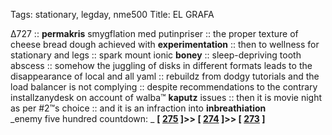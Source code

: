 Tags: stationary, legday, nme500
Title: EL GRAFA
  
∆727 :: **permakris** smygflation med putinpriser :: the proper texture of cheese bread dough achieved with **experimentation** :: then to wellness for stationary and legs :: spark mount ionic **boney** :: sleep-depriving tooth abscess :: somehow the juggling of disks in different formats leads to the disappearance of local and all yaml :: rebuildz from dodgy tutorials and the load balancer is not complying :: despite recommendations to the contrary installzanydesk on account of walba™ **kaputz** issues :: then it is movie night as per #2™s choice :: and it is an infraction into **inbreathiation**  
_enemy five hundred countdown: _  **[ [275](https://www.allmusic.com/album/quadrophenia-mw0000652644) ]>> [ [274](https://www.allmusic.com/album/green-mw0000202089) ]>> [ [273](https://www.allmusic.com/album/the-college-dropout-mw0000326741) ]**  
